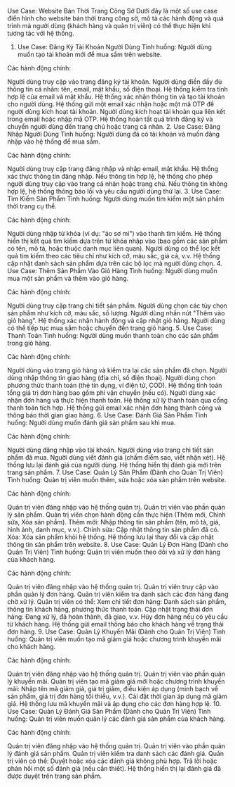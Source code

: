 Use Case: Website Bán Thời Trang Công Sở
Dưới đây là một số use case điển hình cho website bán thời trang công sở, mô tả các hành động và quá trình mà người dùng (khách hàng và quản trị viên) có thể thực hiện khi tương tác với hệ thống.

1. Use Case: Đăng Ký Tài Khoản Người Dùng
Tình huống: Người dùng muốn tạo tài khoản mới để mua sắm trên website.

Các hành động chính:

Người dùng truy cập vào trang đăng ký tài khoản.
Người dùng điền đầy đủ thông tin cá nhân: tên, email, mật khẩu, số điện thoại.
Hệ thống kiểm tra tính hợp lệ của email và mật khẩu.
Hệ thống xác nhận thông tin và tạo tài khoản cho người dùng.
Hệ thống gửi một email xác nhận hoặc một mã OTP để người dùng kích hoạt tài khoản.
Người dùng kích hoạt tài khoản qua liên kết trong email hoặc nhập mã OTP.
Hệ thống hoàn tất quá trình đăng ký và chuyển người dùng đến trang chủ hoặc trang cá nhân.
2. Use Case: Đăng Nhập Người Dùng
Tình huống: Người dùng đã có tài khoản và muốn đăng nhập vào hệ thống để mua sắm.

Các hành động chính:

Người dùng truy cập trang đăng nhập và nhập email, mật khẩu.
Hệ thống xác thực thông tin đăng nhập.
Nếu thông tin hợp lệ, hệ thống cho phép người dùng truy cập vào trang cá nhân hoặc trang chủ.
Nếu thông tin không hợp lệ, hệ thống thông báo lỗi và yêu cầu người dùng thử lại.
3. Use Case: Tìm Kiếm Sản Phẩm
Tình huống: Người dùng muốn tìm kiếm một sản phẩm thời trang cụ thể.

Các hành động chính:

Người dùng nhập từ khóa (ví dụ: "áo sơ mi") vào thanh tìm kiếm.
Hệ thống hiển thị kết quả tìm kiếm dựa trên từ khóa nhập vào (bao gồm các sản phẩm có tên, mô tả, hoặc thuộc danh mục liên quan).
Người dùng có thể lọc kết quả tìm kiếm theo các tiêu chí như kích cỡ, màu sắc, giá cả, v.v.
Hệ thống cập nhật danh sách sản phẩm dựa trên các bộ lọc mà người dùng chọn.
4. Use Case: Thêm Sản Phẩm Vào Giỏ Hàng
Tình huống: Người dùng muốn mua một sản phẩm và thêm vào giỏ hàng.

Các hành động chính:

Người dùng truy cập trang chi tiết sản phẩm.
Người dùng chọn các tùy chọn sản phẩm như kích cỡ, màu sắc, số lượng.
Người dùng nhấn nút "Thêm vào giỏ hàng".
Hệ thống xác nhận hành động và cập nhật giỏ hàng.
Người dùng có thể tiếp tục mua sắm hoặc chuyển đến trang giỏ hàng.
5. Use Case: Thanh Toán
Tình huống: Người dùng muốn thanh toán cho các sản phẩm trong giỏ hàng.

Các hành động chính:

Người dùng vào trang giỏ hàng và kiểm tra lại các sản phẩm đã chọn.
Người dùng nhập thông tin giao hàng (địa chỉ, số điện thoại).
Người dùng chọn phương thức thanh toán (thẻ tín dụng, ví điện tử, COD).
Hệ thống tính toán tổng giá trị đơn hàng bao gồm phí vận chuyển (nếu có).
Người dùng xác nhận đơn hàng và thực hiện thanh toán.
Hệ thống xử lý thanh toán qua cổng thanh toán tích hợp.
Hệ thống gửi email xác nhận đơn hàng thành công và thông báo thời gian giao hàng.
6. Use Case: Đánh Giá Sản Phẩm
Tình huống: Người dùng muốn đánh giá sản phẩm sau khi mua.

Các hành động chính:

Người dùng đăng nhập vào tài khoản.
Người dùng vào trang chi tiết sản phẩm đã mua.
Người dùng viết đánh giá (chấm điểm sao, viết nhận xét).
Hệ thống lưu lại đánh giá của người dùng.
Hệ thống hiển thị đánh giá mới trên trang sản phẩm.
7. Use Case: Quản Lý Sản Phẩm (Dành cho Quản Trị Viên)
Tình huống: Quản trị viên muốn thêm, sửa hoặc xóa sản phẩm trên website.

Các hành động chính:

Quản trị viên đăng nhập vào hệ thống quản trị.
Quản trị viên vào phần quản lý sản phẩm.
Quản trị viên chọn hành động cần thực hiện (Thêm mới, Chỉnh sửa, Xóa sản phẩm).
Thêm mới: Nhập thông tin sản phẩm (tên, mô tả, giá, hình ảnh, danh mục, v.v.).
Chỉnh sửa: Cập nhật thông tin sản phẩm đã có.
Xóa: Xóa sản phẩm khỏi hệ thống.
Hệ thống lưu lại thay đổi và cập nhật thông tin sản phẩm trên website.
8. Use Case: Quản Lý Đơn Hàng (Dành cho Quản Trị Viên)
Tình huống: Quản trị viên muốn theo dõi và xử lý đơn hàng của khách hàng.

Các hành động chính:

Quản trị viên đăng nhập vào hệ thống quản trị.
Quản trị viên truy cập vào phần quản lý đơn hàng.
Quản trị viên kiểm tra danh sách các đơn hàng đang chờ xử lý.
Quản trị viên có thể:
Xem chi tiết đơn hàng: Danh sách sản phẩm, thông tin khách hàng, phương thức thanh toán.
Cập nhật trạng thái đơn hàng: Đang xử lý, đã hoàn thành, đã giao, v.v.
Hủy đơn hàng nếu có yêu cầu từ khách hàng.
Hệ thống gửi email thông báo cho khách hàng về trạng thái đơn hàng.
9. Use Case: Quản Lý Khuyến Mãi (Dành cho Quản Trị Viên)
Tình huống: Quản trị viên muốn tạo mã giảm giá hoặc chương trình khuyến mãi cho khách hàng.

Các hành động chính:

Quản trị viên đăng nhập vào hệ thống quản trị.
Quản trị viên vào phần quản lý khuyến mãi.
Quản trị viên tạo mã giảm giá mới hoặc chương trình khuyến mãi:
Nhập tên mã giảm giá, giá trị giảm, điều kiện áp dụng (minh bạch về sản phẩm, giá trị đơn hàng tối thiểu, v.v.).
Cài đặt thời gian áp dụng mã giảm giá.
Hệ thống lưu mã khuyến mãi và áp dụng cho các đơn hàng hợp lệ.
10. Use Case: Quản Lý Đánh Giá Sản Phẩm (Dành cho Quản Trị Viên)
Tình huống: Quản trị viên muốn quản lý các đánh giá sản phẩm của khách hàng.

Các hành động chính:

Quản trị viên đăng nhập vào hệ thống quản trị.
Quản trị viên vào phần quản lý đánh giá sản phẩm.
Quản trị viên kiểm tra danh sách các đánh giá.
Quản trị viên có thể:
Duyệt hoặc xóa các đánh giá không phù hợp.
Trả lời hoặc phản hồi một số đánh giá (nếu cần thiết).
Hệ thống hiển thị lại đánh giá đã được duyệt trên trang sản phẩm.
